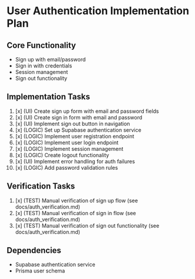 # User Authentication Implementation Plan

## Core Functionality
- Sign up with email/password
- Sign in with credentials
- Session management
- Sign out functionality

## Implementation Tasks
1. [x] (UI) Create sign up form with email and password fields
2. [x] (UI) Create sign in form with email and password
3. [x] (UI) Implement sign out button in navigation
4. [x] (LOGIC) Set up Supabase authentication service
5. [x] (LOGIC) Implement user registration endpoint
6. [x] (LOGIC) Implement user login endpoint
7. [x] (LOGIC) Implement session management
8. [x] (LOGIC) Create logout functionality
9. [x] (UI) Implement error handling for auth failures
10. [x] (LOGIC) Add password validation rules

## Verification Tasks
1. [x] (TEST) Manual verification of sign up flow (see docs/auth_verification.md)
2. [x] (TEST) Manual verification of sign in flow (see docs/auth_verification.md)
3. [x] (TEST) Manual verification of sign out functionality (see docs/auth_verification.md)

## Dependencies
- Supabase authentication service
- Prisma user schema